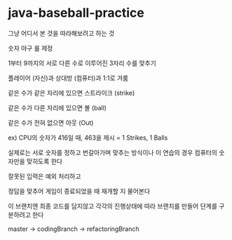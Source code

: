 # java-baseball-practice
그냥 어디서 본 것을 따라해보려고 하는 것


숫자 야구 룰 제정

1부터 9까지의 서로 다른 수로 이루어진 3자리 수를 맞추기

플레이어 (자신)과 상대방 (컴퓨터)과 1:1로 겨룸

같은 수가 같은 자리에 있으면 스트라이크 (strike)

같은 수가 다른 자리에 있으면 볼 (ball)

같은 수가 전혀 없으면 아웃 (Out)

ex) CPU의 숫자가 416일 때, 463을 제시 = 1 Strikes, 1 Balls

실제로는 서로 숫자를 정하고 번갈아가며 맞추는 방식이나 
이 연습의 경우 컴퓨터의 숫자만을 맞히도록 한다

잘못된 입력은 예외 처리하고

정답을 맞추어 게임이 종료되었을 때 재개할 지 물어본다


이 브랜치엔 최종 코드를 담지않고 
각각의 진행상태에 따라 브랜치를 만들어 단계를 구분하려고 한다

master -> codingBranch -> refactoringBranch
